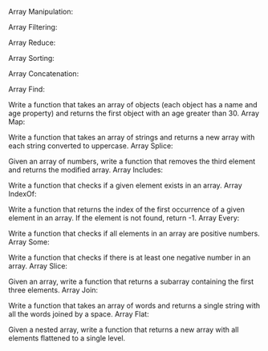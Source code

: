 
Array Manipulation:

Array Filtering:


Array Reduce:


Array Sorting:


Array Concatenation:


Array Find:

Write a function that takes an array of objects (each object has a name and age property) and returns the first object with an age greater than 30.
Array Map:

Write a function that takes an array of strings and returns a new array with each string converted to uppercase.
Array Splice:

Given an array of numbers, write a function that removes the third element and returns the modified array.
Array Includes:

Write a function that checks if a given element exists in an array.
Array IndexOf:

Write a function that returns the index of the first occurrence of a given element in an array. If the element is not found, return -1.
Array Every:

Write a function that checks if all elements in an array are positive numbers.
Array Some:

Write a function that checks if there is at least one negative number in an array.
Array Slice:

Given an array, write a function that returns a subarray containing the first three elements.
Array Join:

Write a function that takes an array of words and returns a single string with all the words joined by a space.
Array Flat:

Given a nested array, write a function that returns a new array with all elements flattened to a single level.